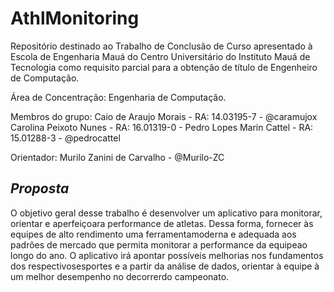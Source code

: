 # AthlMonitoring

Repositório destinado ao Trabalho de Conclusão de Curso apresentado à Escola  de  Engenharia  Mauá  do  Centro  Universitário do Instituto Mauá de Tecnologia como requisito parcial para a obtenção de título de Engenheiro de Computação.

Área de Concentração: Engenharia de Computação.

Membros do grupo:
Caio de Araujo Morais - RA: 14.03195-7 - @caramujox
Carolina Peixoto Nunes - RA: 16.01319-0 - 
Pedro Lopes Marin Cattel - RA: 15.01288-3 - @pedrocattel

Orientador:
Murilo Zanini de Carvalho - @Murilo-ZC
## *Proposta*

O objetivo geral desse trabalho é desenvolver um aplicativo para monitorar, orientar e aperfeiçoara performance de atletas. Dessa forma, fornecer às equipes de alto rendimento uma ferramentamoderna e adequada aos padrões de mercado que permita monitorar a performance da equipeao longo do ano. O aplicativo irá apontar possíveis melhorias nos fundamentos dos respectivosesportes e a partir da análise de dados, orientar à equipe à um melhor desempenho no decorrerdo campeonato.

